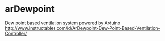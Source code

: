 # arDewpoint
Dew point based ventilation system powered by Arduino
http://www.instructables.com/id/ArDewpoint-Dew-Point-Based-Ventilation-Controller/

